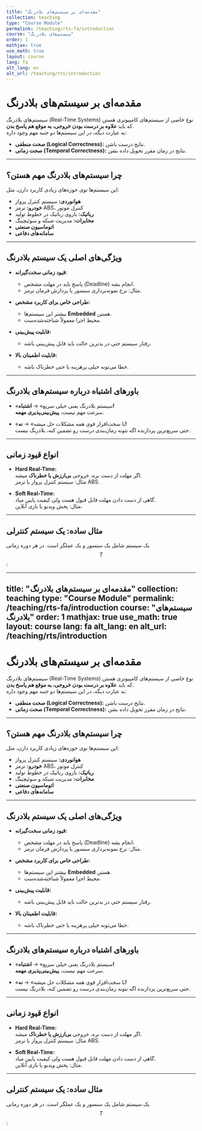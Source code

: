 ```yaml
---
title: "مقدمه‌ای بر سیستم‌های بلادرنگ"
collection: teaching
type: "Course Module"
permalink: /teaching/rts-fa/introduction
course: "سیستم‌های بلادرنگ"
order: 1
mathjax: true
use_math: true
layout: course
lang: fa
alt_lang: en
alt_url: /teaching/rts/introduction
---
```


# مقدمه‌ای بر سیستم‌های بلادرنگ

سیستم‌های بلادرنگ (Real-Time Systems) نوع خاصی از سیستم‌های کامپیوتری هستن که باید **علاوه بر درست بودن خروجی، به موقع هم پاسخ بدن**.  
به عبارت دیگه، در این سیستم‌ها دو جنبه مهم وجود داره:

- **صحت منطقی (Logical Correctness):** نتایج درست باشن.  
- **صحت زمانی (Temporal Correctness):** نتایج در زمان مقرر تحویل داده بشن.  

---

## چرا سیستم‌های بلادرنگ مهم هستن؟

این سیستم‌ها توی حوزه‌های زیادی کاربرد دارن، مثل:

- **هوانوردی:** سیستم کنترل پرواز  
- **خودرو:** ترمز ABS، کنترل موتور  
- **رباتیک:** بازوی رباتیک در خطوط تولید  
- **مخابرات:** مدیریت شبکه و سوئیچینگ  
- **اتوماسیون صنعتی**  
- **سامانه‌های دفاعی**  

---

## ویژگی‌های اصلی یک سیستم بلادرنگ

- **قیود زمانی سخت‌گیرانه:**  
  - پاسخ باید در مهلت مشخص (Deadline) انجام بشه.  
  - مثال: نرخ نمونه‌برداری سنسور یا پردازش فرمان ترمز.  

- **طراحی خاص برای کاربرد مشخص:**  
  - بیشتر این سیستم‌ها **Embedded** هستن.  
  - محیط اجرا معمولاً شناخته‌شده‌ست.  

- **قابلیت پیش‌بینی:**  
  - رفتار سیستم حتی در بدترین حالت باید قابل پیش‌بینی باشه.  

- **قابلیت اطمینان بالا:**  
  - خطا می‌تونه خیلی پرهزینه یا حتی خطرناک باشه.  

---

## باورهای اشتباه درباره سیستم‌های بلادرنگ

- «سیستم بلادرنگ یعنی خیلی سریع» → **اشتباه!**  
  سرعت مهم نیست، **پیش‌بینی‌پذیری مهمه**.  

- «با سخت‌افزار قوی همه مشکلات حل میشه» → **نه!**  
  حتی سریع‌ترین پردازنده اگه نتونه زمان‌بندی درست رو تضمین کنه، بلادرنگ نیست.  

---

## انواع قیود زمانی

- **Hard Real-Time:**  
  اگر مهلت از دست بره، خروجی **بی‌ارزش یا خطرناک** میشه.  
  مثال: سیستم کنترل پرواز یا ترمز ABS.  

- **Soft Real-Time:**  
  گاهی از دست دادن مهلت قابل قبول هست ولی کیفیت پایین میاد.  
  مثال: پخش ویدیو یا بازی آنلاین.  

---

## مثال ساده: یک سیستم کنترلی

یک سیستم شامل یک سنسور و یک عملگر است. در هر دوره زمانی $$ T $$:

---
title: "مقدمه‌ای بر سیستم‌های بلادرنگ"
collection: teaching
type: "Course Module"
permalink: /teaching/rts-fa/introduction
course: "سیستم‌های بلادرنگ"
order: 1
mathjax: true
use_math: true
layout: course
lang: fa
alt_lang: en
alt_url: /teaching/rts/introduction
---

# مقدمه‌ای بر سیستم‌های بلادرنگ

سیستم‌های بلادرنگ (Real-Time Systems) نوع خاصی از سیستم‌های کامپیوتری هستن که باید **علاوه بر درست بودن خروجی، به موقع هم پاسخ بدن**.  
به عبارت دیگه، در این سیستم‌ها دو جنبه مهم وجود داره:

- **صحت منطقی (Logical Correctness):** نتایج درست باشن.  
- **صحت زمانی (Temporal Correctness):** نتایج در زمان مقرر تحویل داده بشن.  

---

## چرا سیستم‌های بلادرنگ مهم هستن؟

این سیستم‌ها توی حوزه‌های زیادی کاربرد دارن، مثل:

- **هوانوردی:** سیستم کنترل پرواز  
- **خودرو:** ترمز ABS، کنترل موتور  
- **رباتیک:** بازوی رباتیک در خطوط تولید  
- **مخابرات:** مدیریت شبکه و سوئیچینگ  
- **اتوماسیون صنعتی**  
- **سامانه‌های دفاعی**  

---

## ویژگی‌های اصلی یک سیستم بلادرنگ

- **قیود زمانی سخت‌گیرانه:**  
  - پاسخ باید در مهلت مشخص (Deadline) انجام بشه.  
  - مثال: نرخ نمونه‌برداری سنسور یا پردازش فرمان ترمز.  

- **طراحی خاص برای کاربرد مشخص:**  
  - بیشتر این سیستم‌ها **Embedded** هستن.  
  - محیط اجرا معمولاً شناخته‌شده‌ست.  

- **قابلیت پیش‌بینی:**  
  - رفتار سیستم حتی در بدترین حالت باید قابل پیش‌بینی باشه.  

- **قابلیت اطمینان بالا:**  
  - خطا می‌تونه خیلی پرهزینه یا حتی خطرناک باشه.  

---

## باورهای اشتباه درباره سیستم‌های بلادرنگ

- «سیستم بلادرنگ یعنی خیلی سریع» → **اشتباه!**  
  سرعت مهم نیست، **پیش‌بینی‌پذیری مهمه**.  

- «با سخت‌افزار قوی همه مشکلات حل میشه» → **نه!**  
  حتی سریع‌ترین پردازنده اگه نتونه زمان‌بندی درست رو تضمین کنه، بلادرنگ نیست.  

---

## انواع قیود زمانی

- **Hard Real-Time:**  
  اگر مهلت از دست بره، خروجی **بی‌ارزش یا خطرناک** میشه.  
  مثال: سیستم کنترل پرواز یا ترمز ABS.  

- **Soft Real-Time:**  
  گاهی از دست دادن مهلت قابل قبول هست ولی کیفیت پایین میاد.  
  مثال: پخش ویدیو یا بازی آنلاین.  

---

## مثال ساده: یک سیستم کنترلی

یک سیستم شامل یک سنسور و یک عملگر است. در هر دوره زمانی $$ T $$:

